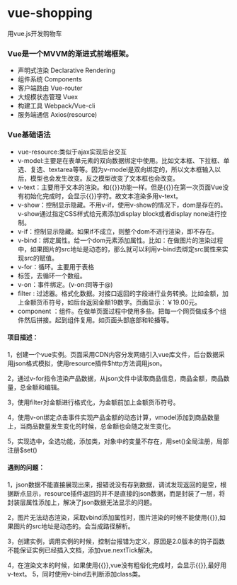 # vue-shopping
用vue.js开发购物车
### Vue是一个MVVM的渐进式前端框架。
 - 声明式渲染 Declarative Rendering
 - 组件系统 Components
 - 客户端路由 Vue-router
 - 大规模状态管理 Vuex
 - 构建工具 Webpack/Vue-cli
 - 服务端通信 Axios(resource)

 ### Vue基础语法
 - vue-resource:类似于ajax实现后台交互
 - v-model:主要是在表单元素的双向数据绑定中使用。比如文本框、下拉框、单选、复选、textarea等等。因为v-model是双向绑定的，所以文本框输入以后，模型也会发生改变。反之模型改变了文本框也会改变。
 - v-text：主要用于文本的渲染。和{{}}功能一样。但是{{}}在第一次页面Vue没有初始化完成时，会显示{{}}字符。故文本渲染多用v-text。
 - v-show：控制显示隐藏。不用v-if，使用v-show的情况下，dom是存在的。v-show通过指定CSS样式给元素添加display block或者display none进行控制。
 - v-if：控制显示隐藏。如果if不成立，则整个dom不进行渲染，即不存在。
 - v-bind：绑定属性。给一个dom元素添加属性。比如：在做图片的渲染过程中，如果图片的src地址是动态的，那么就可以利用v-bind去绑定src属性来实现src的赋值。
 - v-for：循环。主要用于表格<li> 标签，去循环一个数组。
 - v-on：事件绑定。(v-on:同等于@)
 - filter : 过滤器。格式化数据。对接口返回的字段进行业务转换。比如金额，加上金额货币符号，如后台返回金额19数字。页面显示：￥19.00元。
 - component ：组件。在做单页面过程中使用多些。把每一个网页做成多个组件然后拼接。起到组件复用。如页面头部底部和轮播等。

#### 项目描述：
 1，创建一个vue实例。页面采用CDN内容分发网络引入vue库文件，后台数据采用json格式模拟，使用resource插件$http方法调用json。

 2，通过v-for指令渲染产品数据，从json文件中读取商品信息，商品金额，商品数量，总金额和编辑。

 3，使用filter对金额进行格式化，为金额前加上金额货币符号。

 4，使用v-on绑定点击事件实现产品金额的动态计算，vmodel添加到商品数量上，当商品数量发生变化的时候，总金额也会随之发生变化。

 5，实现选中，全选功能，添加类，对象中的变量不存在，用set()全局注册，局部注册$set()

 #### 遇到的问题：
 1，json数据不能直接展现出来，报错说没有存到数据，调试发现返回的是空，根据断点显示，resource插件返回的并不是直接的json数据，而是封装了一层，将封装层属性添加上，解决了json数据无法显示的问题。

 2，图片无法动态渲染，采取vbind添加属性时，图片渲染的时候不能使用{{}},如果图片的src地址是动态的。会当成路径解析。

 3，创建实例，调用实例的时候，控制台报错为定义，原因是2.0版本的钩子函数不能保证实例已经插入文档，添加vue.nextTick解决。
 
 4，在渲染文本的时候，如果使用{{}},vue没有粗俗化完成时，会显示{{}},最好用v-text。
 5，同时使用v-bind去判断添加class类。




